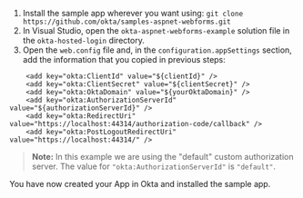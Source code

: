 1. Install the sample app wherever you want using: `git clone https://github.com/okta/samples-aspnet-webforms.git`
2. In Visual Studio, open the `okta-aspnet-webforms-example` solution file in the `okta-hosted-login` directory.
3. Open the `web.config` file and, in the `configuration.appSettings` section, add the information that you copied in previous steps:

```
    <add key="okta:ClientId" value="${clientId}" />
    <add key="okta:ClientSecret" value="${clientSecret}" />
    <add key="okta:OktaDomain" value="${yourOktaDomain}" />
    <add key="okta:AuthorizationServerId" value="${authorizationServerId}" />
    <add key="okta:RedirectUri" value="https://localhost:44314/authorization-code/callback" />
    <add key="okta:PostLogoutRedirectUri" value="https://localhost:44314/" />
```

   > **Note:** In this example we are using the "default" custom authorization server. The value for `"okta:AuthorizationServerId"` is `"default"`.

You have now created your App in Okta and installed the <StackSelector snippet="applang" noSelector inline /> sample app.
